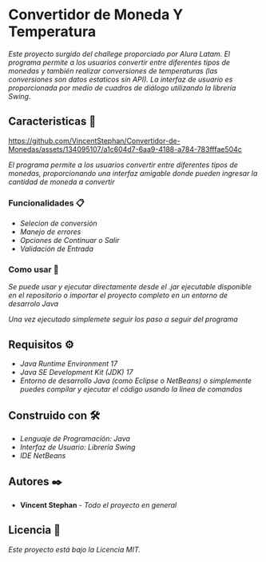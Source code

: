 # Convertidor de Moneda Y Temperatura

_Este proyecto surgido del challege proporciado por Alura Latam. El programa permite a los usuarios convertir entre diferentes tipos de monedas y también realizar conversiones de temperaturas (las conversiones son datos estaticos sin API). La interfaz de usuario es proporcionada por medio de cuadros de diálogo utilizando la librería Swing._

## Caracteristicas 🚀
https://github.com/VincentStephan/Convertidor-de-Monedas/assets/134095107/a1c604d7-6aa9-4188-a784-783fffae504c

_El programa permite a los usuarios convertir entre diferentes tipos de monedas, proporcionando una interfaz amigable donde pueden ingresar la cantidad de moneda a convertir_




### Funcionalidades 📋

* _Selecion de conversión_
* _Manejo de errores_
* _Opciones de Continuar o Salir_
* _Validación de Entrada_



### Como usar 🔧

_Se puede usar y ejecutar directamente desde el .jar ejecutable disponible en el repositorio o importar el proyecto completo en un entorno de desarrolo Java_

_Una vez ejecutado simplemete seguir los paso a seguir del programa_


## Requisitos ⚙️

* _Java Runtime Environment 17_
* _Java SE Development Kit (JDK) 17_
* _Entorno de desarrollo Java (como Eclipse o NetBeans) o simplemente puedes compilar y ejecutar el código usando la línea de comandos_

## Construido con 🛠️


* _Lenguaje de Programación: Java_
* _Interfaz de Usuario: Librería Swing_
* _IDE NetBeans_


## Autores ✒️


* **Vincent Stephan** - *Todo el proyecto en general* 



## Licencia 📄

_Este proyecto está bajo la Licencia MIT._


